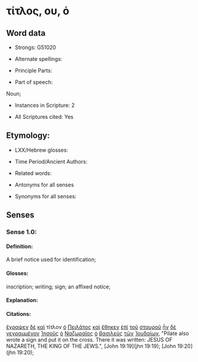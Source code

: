 # τίτλος, ου, ὁ 

<!-- Status: S2=NeedsReview -->
<!-- Lexica used for edits: BDAG, FFM, LN, A-S -->

## Word data

* Strongs: G51020

* Alternate spellings:

* Principle Parts: 

* Part of speech: 

Noun;

* Instances in Scripture: 2

* All Scriptures cited: Yes

## Etymology: 

* LXX/Hebrew glosses: 

* Time Period/Ancient Authors: 

* Related words: 

* Antonyms for all senses

* Synonyms for all senses: 

## Senses 

### Sense 1.0:

#### Definition: 

A brief notice used for identification;

#### Glosses:

inscription; writing; sign; an affixed notice;

#### Explanation:

#### Citations:

[ἔγραψεν](../G11250/01.md) [δὲ](../G11610/01.md) [καὶ](../G25320/01.md) τίτλον [ὁ](../G35880/01.md) [Πειλᾶτος](../G40910/01.md) [καὶ](../G25320/01.md) [ἔθηκεν](../G50870/01.md) [ἐπὶ](../G19090/01.md) [τοῦ](../G35880/01.md) [σταυροῦ](../G47160/01.md) [ἦν](../G99999/01.md) [δὲ](../G11610/01.md) [γεγραμμένον](../G11250/01.md) [Ἰησοῦς](../G24240/01.md) [ὁ](../G35880/01.md) [Ναζωραῖος](../G34800/01.md) [ὁ](../G35880/01.md) [βασιλεὺς](../G09350/01.md) [τῶν](../G35880/01.md) [Ἰουδαίων](../G24530/01.md), 
"Pilate also wrote a sign and put it on the cross. There it was written: JESUS OF NAZARETH, THE KING OF THE JEWS.", 
[John 19:19](jhn 19:19);  [John 19:20](jhn 19:20);
